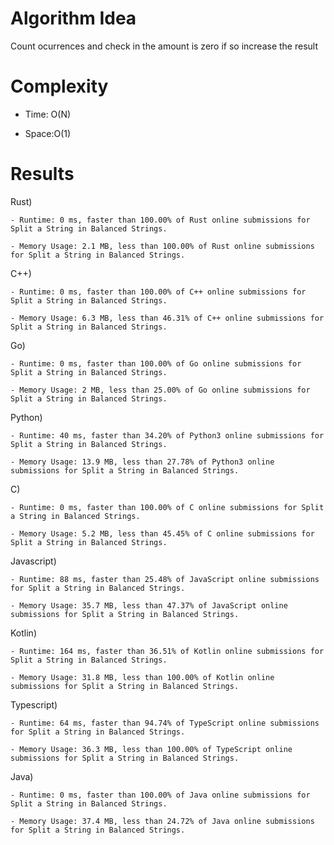 # Algorithm Idea

Count ocurrences and check in the amount is zero if so increase the result

# Complexity

- Time: O(N)

- Space:O(1)

# Results

Rust)

    - Runtime: 0 ms, faster than 100.00% of Rust online submissions for Split a String in Balanced Strings.

    - Memory Usage: 2.1 MB, less than 100.00% of Rust online submissions for Split a String in Balanced Strings.

C++)

    - Runtime: 0 ms, faster than 100.00% of C++ online submissions for Split a String in Balanced Strings.

    - Memory Usage: 6.3 MB, less than 46.31% of C++ online submissions for Split a String in Balanced Strings.

Go)

    - Runtime: 0 ms, faster than 100.00% of Go online submissions for Split a String in Balanced Strings.

    - Memory Usage: 2 MB, less than 25.00% of Go online submissions for Split a String in Balanced Strings.

Python)

    - Runtime: 40 ms, faster than 34.20% of Python3 online submissions for Split a String in Balanced Strings.

    - Memory Usage: 13.9 MB, less than 27.78% of Python3 online submissions for Split a String in Balanced Strings.

C)

    - Runtime: 0 ms, faster than 100.00% of C online submissions for Split a String in Balanced Strings.

    - Memory Usage: 5.2 MB, less than 45.45% of C online submissions for Split a String in Balanced Strings.

Javascript)

    - Runtime: 88 ms, faster than 25.48% of JavaScript online submissions for Split a String in Balanced Strings.

    - Memory Usage: 35.7 MB, less than 47.37% of JavaScript online submissions for Split a String in Balanced Strings.

Kotlin)

    - Runtime: 164 ms, faster than 36.51% of Kotlin online submissions for Split a String in Balanced Strings.

    - Memory Usage: 31.8 MB, less than 100.00% of Kotlin online submissions for Split a String in Balanced Strings.

Typescript)

    - Runtime: 64 ms, faster than 94.74% of TypeScript online submissions for Split a String in Balanced Strings.

    - Memory Usage: 36.3 MB, less than 100.00% of TypeScript online submissions for Split a String in Balanced Strings.

Java)

    - Runtime: 0 ms, faster than 100.00% of Java online submissions for Split a String in Balanced Strings.

    - Memory Usage: 37.4 MB, less than 24.72% of Java online submissions for Split a String in Balanced Strings.
